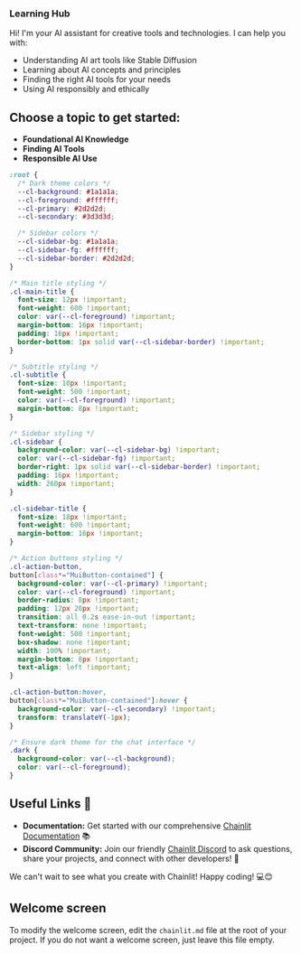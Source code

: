 ### Learning Hub

Hi! I'm your AI assistant for creative tools and technologies. I can help you with:

- Understanding AI art tools like Stable Diffusion
- Learning about AI concepts and principles
- Finding the right AI tools for your needs
- Using AI responsibly and ethically

## Choose a topic to get started:

- **Foundational AI Knowledge**
- **Finding AI Tools**
- **Responsible AI Use**

```css
:root {
  /* Dark theme colors */
  --cl-background: #1a1a1a;
  --cl-foreground: #ffffff;
  --cl-primary: #2d2d2d;
  --cl-secondary: #3d3d3d;

  /* Sidebar colors */
  --cl-sidebar-bg: #1a1a1a;
  --cl-sidebar-fg: #ffffff;
  --cl-sidebar-border: #2d2d2d;
}

/* Main title styling */
.cl-main-title {
  font-size: 12px !important;
  font-weight: 600 !important;
  color: var(--cl-foreground) !important;
  margin-bottom: 16px !important;
  padding: 16px !important;
  border-bottom: 1px solid var(--cl-sidebar-border) !important;
}

/* Subtitle styling */
.cl-subtitle {
  font-size: 10px !important;
  font-weight: 500 !important;
  color: var(--cl-foreground) !important;
  margin-bottom: 8px !important;
}

/* Sidebar styling */
.cl-sidebar {
  background-color: var(--cl-sidebar-bg) !important;
  color: var(--cl-sidebar-fg) !important;
  border-right: 1px solid var(--cl-sidebar-border) !important;
  padding: 16px !important;
  width: 260px !important;
}

.cl-sidebar-title {
  font-size: 18px !important;
  font-weight: 600 !important;
  margin-bottom: 16px !important;
}

/* Action buttons styling */
.cl-action-button,
button[class*="MuiButton-contained"] {
  background-color: var(--cl-primary) !important;
  color: var(--cl-foreground) !important;
  border-radius: 8px !important;
  padding: 12px 20px !important;
  transition: all 0.2s ease-in-out !important;
  text-transform: none !important;
  font-weight: 500 !important;
  box-shadow: none !important;
  width: 100% !important;
  margin-bottom: 8px !important;
  text-align: left !important;
}

.cl-action-button:hover,
button[class*="MuiButton-contained"]:hover {
  background-color: var(--cl-secondary) !important;
  transform: translateY(-1px);
}

/* Ensure dark theme for the chat interface */
.dark {
  background-color: var(--cl-background);
  color: var(--cl-foreground);
}
```

## Useful Links 🔗

- **Documentation:** Get started with our comprehensive [Chainlit Documentation](https://docs.chainlit.io) 📚
- **Discord Community:** Join our friendly [Chainlit Discord](https://discord.gg/k73SQ3FyUh) to ask questions, share your projects, and connect with other developers! 💬

We can't wait to see what you create with Chainlit! Happy coding! 💻😊

## Welcome screen

To modify the welcome screen, edit the `chainlit.md` file at the root of your project. If you do not want a welcome screen, just leave this file empty.
